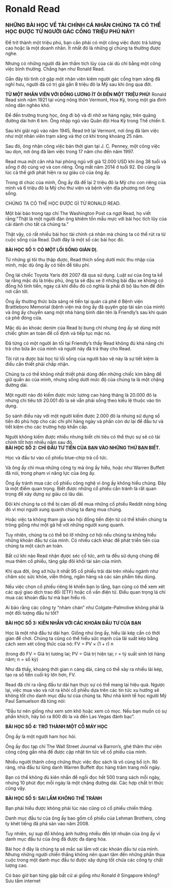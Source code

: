 # Ronald Read
### NHỮNG BÀI HỌC VỀ TÀI CHÍNH CÁ NHÂN CHÚNG TA CÓ THỂ HỌC ĐƯỢC TỪ NGƯỜI GÁC CỔNG TRIỆU PHÚ NÀY!

Để trở thành một triệu phú, bạn cần phải có một công việc được trả lương cao hoặc là một doanh nhân. Ít nhất đó là những gì chúng ta thường được nghe.

Nhưng có những người đã âm thầm tích lũy của cải dù chỉ bằng một công việc bình thường. Chẳng hạn như Ronald Read.

Gần đây tôi tình cờ gặp một nhân viên kiêm người gác cổng trạm xăng đã nghỉ hưu, người đã có trị giá gần 8 triệu đô la Mỹ sau khi ông qua đời.

<b>TỪ MỘT NHÂN VIÊN VỚI ĐỒNG LƯƠNG ÍT ỎI ĐẾN MỘT TRIỆU PHÚ!</b>
Ronald Read sinh năm 1921 tại vùng nông thôn Vermont, Hoa Kỳ, trong một gia đình nông dân nghèo khó.

Để đến trường trung học, ông đi bộ và đi nhờ xe hàng ngày, trên quãng đường dài hơn 6 km. Ông nhập ngũ vào Quân đội Hoa Kỳ trong Thế chiến II.

Sau khi giải ngũ vào năm 1945, Read trở lại Vermont, nơi ông đã làm việc như một nhân viên trạm xăng và thợ cơ khí trong khoảng 25 năm.

Sau đó, ông nhận công việc bán thời gian tại J. C. Penney, một công việc lau dọn, nơi ông đã làm việc trong 17 năm cho đến năm 1997.

Read mua một căn nhà hai phòng ngủ với giá 12.000 USD khi ông 38 tuổi và sống ở đó cùng vợ và con riêng. Ông mất năm 2014 ở tuổi 92. Đó cũng là lúc cả thế giới phát hiện ra sự giàu có của ông ấy.

Trong di chúc của mình, Ông ấy đã để lại 2 triệu đô la Mỹ cho con riêng của mình và 6 triệu đô la Mỹ cho thư viện và bệnh viện địa phương nơi ông sống.

CHÚNG TA CÓ THỂ HỌC ĐƯỢC GÌ TỪ RONALD READ.

Một bài báo trong tạp chí The Washington Post ca ngợi Read, họ viết rằng:"Thật là một người đàn ông khiêm tốn mẫu mực với bài học tích lũy của cải dành cho tất cả chúng ta."

Thật vậy, có rất nhiều bài học tài chính cá nhân mà chúng ta có thể rút ra từ cuộc sống của Read. Dưới đây là một số các bài học đó.

<b>BÀI HỌC SỐ 1: CÓ MỘT LỐI SỐNG GIẢN DỊ.</b>

Từ những gì tôi thu thập được, Read thích sống dưới mức thu nhập của mình, mặc dù ông ấy có tiền để tiêu phí.

Ông lái chiếc Toyota Yaris đời 2007 đã qua sử dụng. Luật sư của ông ta kể lại rằng mặc dù là triệu phú, ông ta sẽ đậu xe ở những bãi đậu xe không có đồng hồ tính tiền, ngay cả khi điều đó có nghĩa là phải đi bộ lâu hơn để đến nơi cần tới.

Ông ấy thưởng thức bữa sáng rẻ tiền tại quán cà phê ở Bệnh viện Brattleboro Memorial (bệnh viện mà ông ấy đã quyên góp tài sản của mình) và ông ấy chuyển sang một nhà hàng bình dân tên là Friendly’s sau khi quán cà phê đóng cửa.

Mặc dù áo khoác denim của Read bị bung chỉ nhưng ông ấy sẽ dùng một chiếc ghim an toàn để cố định và tiếp tục mặc nó.

Đã từng có một người ăn tối tại Friendly’s thấy Read không đủ khả năng chi trả cho bữa ăn của mình và người này đã trả thay cho Read.

Tôi rút ra được bài học từ lối sống của người bảo vệ này là sự tiết kiệm là điều cần thiết phải chấp nhận.

Chúng ta có thể không nhất thiết phải dùng đến những chiếc kim băng để giữ quần áo của mình, nhưng sống dưới mức độ của chúng ta là một chặng đường dài.

Một người nào đó kiếm được mức lương cao hàng tháng là 20.000 đô la nhưng chi tiêu tới 20.001 đô la sẽ vẫn phải sống theo kiểu lệ thuộc vào tín dụng.

So sánh điều này với một người kiếm được 2.000 đô la nhưng sử dụng số tiền đó phù hợp cho các chi phí hàng ngày và phần còn dư lại để đầu tư và tiết kiệm cho các trường hợp khẩn cấp.

Người không kiếm được nhiều nhưng biết chi tiêu có thể thực sự sẽ có tài chính tốt hơn nhiều năm sau đó.
</br>
<b>BÀI HỌC SỐ 2: CHỈ ĐẦU TƯ TIỀN CỦA BẠN VÀO NHỮNG THỨ BẠN BIẾT.</b>

Học và đầu tư vào cổ phiếu blue-chip trả cổ tức.

Và ông ấy chỉ mua những công ty mà ông ấy hiểu, hoặc như Warren Buffett đã nói, trong phạm vi năng lực của ông ấy.

Ông ấy tránh mua các cổ phiếu công nghệ vì ông ấy không hiểu chúng. Đây là một điểm quan trọng. Biết được những cổ phiếu cần tránh là rất quan trọng để xây dựng sự giàu có lâu dài.

Đôi khi chúng ta có thể bị cám dỗ để mua những cổ phiếu Reddit nóng bỏng đó vì mọi người xung quanh chúng ta đang mua chúng.

Hoặc việc ta không tham gia vào hội đồng tiền điện tử có thể khiến chúng ta trông giống như một gã hề với những người xung quanh.

Tuy nhiên, chúng ta có thể bỏ lỡ những cơ hội nếu chúng ta không hiểu những khoản đầu tư của mình. Có nhiều cách khác để phát triển tiền của chúng ta một cách an toàn.

Bất cứ khi nào Read nhận được séc cổ tức, anh ta đều sử dụng chúng để mua thêm cổ phiếu, tăng gấp đôi khối tài sản của mình.

Khi qua đời, ông sở hữu ít nhất 95 cổ phiếu trải dài trên nhiều ngành như chăm sóc sức khỏe, viễn thông, ngân hàng và các sản phẩm tiêu dùng.

Nếu việc chọn cổ phiếu riêng lẻ khiến bạn lo lắng, bạn cũng có thể xem xét các quỹ giao dịch trao đổi (ETF) hoặc cố vấn điện tử. Điều quan trọng là chỉ mua các khoản đầu tư mà bạn hiểu rõ.

Ai bảo rằng các công ty “nhàm chán” như Colgate-Palmolive không phải là một đối tượng đầu tư tốt?

<b>BÀI HỌC SỐ 3: KIÊN NHẪN VỚI CÁC KHOẢN ĐẦU TƯ CỦA BẠN</b>

Học là một nhà đầu tư dài hạn. Giống như ông ấy, hiểu lãi kép cần có thời gian để chơi. Chúng ta cũng có thể hiểu sức mạnh của lãi suất kép bằng cách xem xét công thức của nó: FV = PV × (1 + r) n

(trong đó FV = Giá trị tương lai; PV = Giá trị hiện tại; r = tỷ suất sinh lợi hàng năm; n = số kỳ)

Như đã thấy, khoảng thời gian n càng dài, càng có thể xảy ra nhiều lãi kép, tạo ra số tiền cuối kỳ lớn hơn, FV.

Read đã chỉ ra rằng đầu tư dài hạn thực sự có thể mang lại hiệu quả. Ngược lại, việc mua vào và rút ra khỏi cổ phiếu dựa trên các tin tức xu hướng sẽ không tốt cho danh mục đầu tư của chúng ta. Như nhà kinh tế học người Mỹ Paul Samuelson đã từng nói:

“Đầu tư nên giống như xem sơn khô hoặc xem cỏ mọc. Nếu bạn muốn có sự phấn khích, hãy bỏ ra 800 đô la và đến Las Vegas đánh bạc”.

<b>BÀI HỌC SỐ 4: TRỞ THÀNH MỘT CỖ MÁY HỌC</b>

Ông ấy là một người ham học hỏi.

Ông ấy đọc tạp chí The Wall Street Journal và Barron’s, ghé thăm thư viện công cộng gần nhà để được cập nhật tin tức về cổ phiếu của mình.

Nhiều người thành công chứng thực việc đọc sách là vô cùng bổ ích. Rõ ràng, nhà đầu tư lừng danh Warren Buffett đọc hàng trăm trang mỗi ngày.

Bạn có thể không đủ kiên nhẫn để ngồi đọc hết 500 trang sách mỗi ngày, nhưng 10 phút đọc mỗi ngày là một chặng đường dài. Các hợp chất tri thức cũng vậy.

<b>BÀI HỌC SỐ 5: SAI LẦM KHÔNG THỂ TRÁNH</b>

Bạn phải hiểu được không phải lúc nào cũng có cổ phiếu chiến thắng.

Danh mục đầu tư của ông ấy bao gồm cổ phiếu của Lehman Brothers, công ty khét tiếng đã phá sản vào năm 2008.

Tuy nhiên, sự sụp đổ không ảnh hưởng nhiều đến lợi nhuận của ông ấy vì danh mục đầu tư của ông đã được đa dạng hóa.

Bài học ở đây là chúng ta sẽ mắc sai lầm với các khoản đầu tư của mình. Nhưng những người chiến thắng không nên quan tâm đến những phần thua cuộc trong một danh mục đầu tư được xây dựng tốt chứa các công ty chất lượng cao.

Có bao giờ bạn từng gặp bất cứ ai giống như Ronald ở Singapore không?
<b></b>
Sưu tầm internet